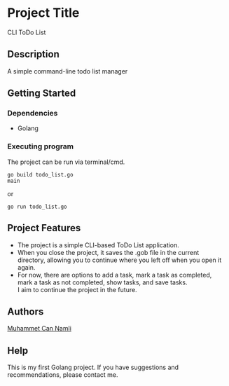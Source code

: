 # Project Title

CLI ToDo List

## Description

A simple command-line todo list manager

## Getting Started

### Dependencies

* Golang

### Executing program

The project can be run via terminal/cmd.
```
go build todo_list.go
main
```
or
```
go run todo_list.go
```

## Project Features

* The project is a simple CLI-based ToDo List application.
* When you close the project, it saves the .gob file in the current directory, allowing you to continue where you left off when you open it again.
* For now, there are options to add a task, mark a task as completed, mark a task as not completed, show tasks, and save tasks.</br>
I aim to continue the project in the future.

## Authors

[Muhammet Can Namli](https://www.linkedin.com/in/muhammet-can-naml%C4%B1-9556311b9/)

## Help
This is my first Golang project. If you have suggestions and recommendations, please contact me.
